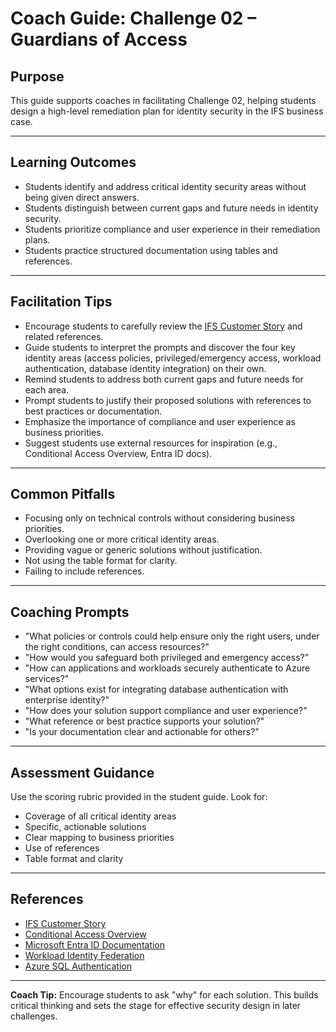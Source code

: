 # Coach Guide: Challenge 02 – Guardians of Access

## Purpose

This guide supports coaches in facilitating Challenge 02, helping students design a high-level remediation plan for identity security in the IFS business case.

---

## Learning Outcomes

- Students identify and address critical identity security areas without being given direct answers.
- Students distinguish between current gaps and future needs in identity security.
- Students prioritize compliance and user experience in their remediation plans.
- Students practice structured documentation using tables and references.

---

## Facilitation Tips

- Encourage students to carefully review the [IFS Customer Story](https://jonathan-vella.github.io/xlr8-e2eaisolutions/customer-story/) and related references.
- Guide students to interpret the prompts and discover the four key identity areas (access policies, privileged/emergency access, workload authentication, database identity integration) on their own.
- Remind students to address both current gaps and future needs for each area.
- Prompt students to justify their proposed solutions with references to best practices or documentation.
- Emphasize the importance of compliance and user experience as business priorities.
- Suggest students use external resources for inspiration (e.g., Conditional Access Overview, Entra ID docs).

---

## Common Pitfalls

- Focusing only on technical controls without considering business priorities.
- Overlooking one or more critical identity areas.
- Providing vague or generic solutions without justification.
- Not using the table format for clarity.
- Failing to include references.

---

## Coaching Prompts

- "What policies or controls could help ensure only the right users, under the right conditions, can access resources?"
- "How would you safeguard both privileged and emergency access?"
- "How can applications and workloads securely authenticate to Azure services?"
- "What options exist for integrating database authentication with enterprise identity?"
- "How does your solution support compliance and user experience?"
- "What reference or best practice supports your solution?"
- "Is your documentation clear and actionable for others?"

---

## Assessment Guidance

Use the scoring rubric provided in the student guide. Look for:
- Coverage of all critical identity areas
- Specific, actionable solutions
- Clear mapping to business priorities
- Use of references
- Table format and clarity

---

## References

- [IFS Customer Story](https://jonathan-vella.github.io/xlr8-e2eaisolutions/customer-story/)
- [Conditional Access Overview](https://learn.microsoft.com/en-us/entra/identity/conditional-access/overview)
- [Microsoft Entra ID Documentation](https://learn.microsoft.com/en-us/azure/active-directory/)
- [Workload Identity Federation](https://learn.microsoft.com/en-us/azure/active-directory/workload-identity-federation/)
- [Azure SQL Authentication](https://learn.microsoft.com/en-us/azure/azure-sql/database/authentication-azure-ad/)

---

**Coach Tip:**
Encourage students to ask "why" for each solution. This builds critical thinking and sets the stage for effective security design in later challenges.
